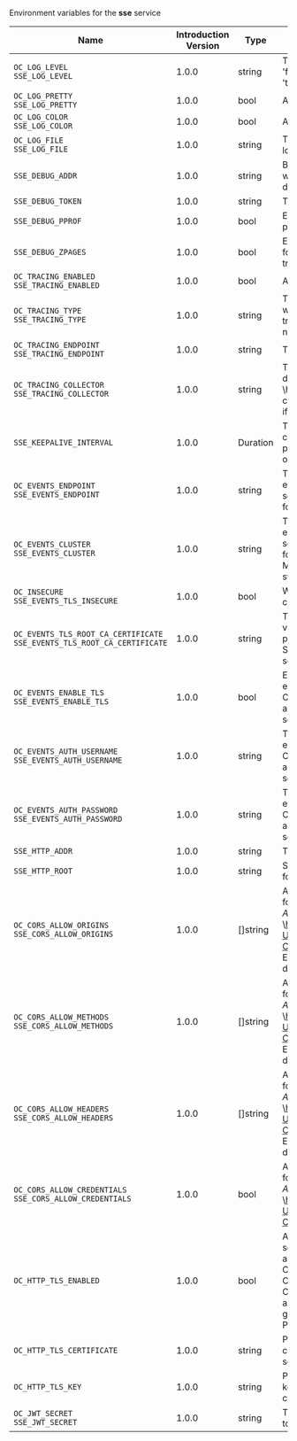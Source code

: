 Environment variables for the **sse** service

| Name | Introduction Version | Type | Description | Default Value |
|---|---|---|---|:---|
|`OC_LOG_LEVEL`<br/>`SSE_LOG_LEVEL`| 1.0.0 |string|The log level. Valid values are: 'panic', 'fatal', 'error', 'warn', 'info', 'debug', 'trace'.||
|`OC_LOG_PRETTY`<br/>`SSE_LOG_PRETTY`| 1.0.0 |bool|Activates pretty log output.|false|
|`OC_LOG_COLOR`<br/>`SSE_LOG_COLOR`| 1.0.0 |bool|Activates colorized log output.|false|
|`OC_LOG_FILE`<br/>`SSE_LOG_FILE`| 1.0.0 |string|The path to the log file. Activates logging to this file if set.||
|`SSE_DEBUG_ADDR`| 1.0.0 |string|Bind address of the debug server, where metrics, health, config and debug endpoints will be exposed.|127.0.0.1:9139|
|`SSE_DEBUG_TOKEN`| 1.0.0 |string|Token to secure the metrics endpoint.||
|`SSE_DEBUG_PPROF`| 1.0.0 |bool|Enables pprof, which can be used for profiling.|false|
|`SSE_DEBUG_ZPAGES`| 1.0.0 |bool|Enables zpages, which can be used for collecting and viewing in-memory traces.|false|
|`OC_TRACING_ENABLED`<br/>`SSE_TRACING_ENABLED`| 1.0.0 |bool|Activates tracing.|false|
|`OC_TRACING_TYPE`<br/>`SSE_TRACING_TYPE`| 1.0.0 |string|The type of tracing. Defaults to '', which is the same as 'jaeger'. Allowed tracing types are 'jaeger' and '' as of now.||
|`OC_TRACING_ENDPOINT`<br/>`SSE_TRACING_ENDPOINT`| 1.0.0 |string|The endpoint of the tracing agent.||
|`OC_TRACING_COLLECTOR`<br/>`SSE_TRACING_COLLECTOR`| 1.0.0 |string|The HTTP endpoint for sending spans directly to a collector, i.e. \http://jaeger-collector:14268/api/traces. Only used if the tracing endpoint is unset.||
|`SSE_KEEPALIVE_INTERVAL`| 1.0.0 |Duration|To prevent intermediate proxies from closing the SSE connection, send periodic SSE comments to keep it open.|0s|
|`OC_EVENTS_ENDPOINT`<br/>`SSE_EVENTS_ENDPOINT`| 1.0.0 |string|The address of the event system. The event system is the message queuing service. It is used as message broker for the microservice architecture.|127.0.0.1:9233|
|`OC_EVENTS_CLUSTER`<br/>`SSE_EVENTS_CLUSTER`| 1.0.0 |string|The clusterID of the event system. The event system is the message queuing service. It is used as message broker for the microservice architecture. Mandatory when using NATS as event system.|opencloud-cluster|
|`OC_INSECURE`<br/>`SSE_EVENTS_TLS_INSECURE`| 1.0.0 |bool|Whether to verify the server TLS certificates.|false|
|`OC_EVENTS_TLS_ROOT_CA_CERTIFICATE`<br/>`SSE_EVENTS_TLS_ROOT_CA_CERTIFICATE`| 1.0.0 |string|The root CA certificate used to validate the server's TLS certificate. If provided SSE_EVENTS_TLS_INSECURE will be seen as false.||
|`OC_EVENTS_ENABLE_TLS`<br/>`SSE_EVENTS_ENABLE_TLS`| 1.0.0 |bool|Enable TLS for the connection to the events broker. The events broker is the OpenCloud service which receives and delivers events between the services.|false|
|`OC_EVENTS_AUTH_USERNAME`<br/>`SSE_EVENTS_AUTH_USERNAME`| 1.0.0 |string|The username to authenticate with the events broker. The events broker is the OpenCloud service which receives and delivers events between the services.||
|`OC_EVENTS_AUTH_PASSWORD`<br/>`SSE_EVENTS_AUTH_PASSWORD`| 1.0.0 |string|The password to authenticate with the events broker. The events broker is the OpenCloud service which receives and delivers events between the services.||
|`SSE_HTTP_ADDR`| 1.0.0 |string|The bind address of the HTTP service.|127.0.0.1:9135|
|`SSE_HTTP_ROOT`| 1.0.0 |string|Subdirectory that serves as the root for this HTTP service.|/|
|`OC_CORS_ALLOW_ORIGINS`<br/>`SSE_CORS_ALLOW_ORIGINS`| 1.0.0 |[]string|A list of allowed CORS origins. See following chapter for more details: *Access-Control-Allow-Origin* at \https://developer.mozilla.org/en-US/docs/Web/HTTP/Headers/Access-Control-Allow-Origin. See the Environment Variable Types description for more details.|[*]|
|`OC_CORS_ALLOW_METHODS`<br/>`SSE_CORS_ALLOW_METHODS`| 1.0.0 |[]string|A list of allowed CORS methods. See following chapter for more details: *Access-Control-Request-Method* at \https://developer.mozilla.org/en-US/docs/Web/HTTP/Headers/Access-Control-Request-Method. See the Environment Variable Types description for more details.|[GET]|
|`OC_CORS_ALLOW_HEADERS`<br/>`SSE_CORS_ALLOW_HEADERS`| 1.0.0 |[]string|A list of allowed CORS headers. See following chapter for more details: *Access-Control-Request-Headers* at \https://developer.mozilla.org/en-US/docs/Web/HTTP/Headers/Access-Control-Request-Headers. See the Environment Variable Types description for more details.|[Authorization Origin Content-Type Accept X-Requested-With X-Request-Id Ocs-Apirequest]|
|`OC_CORS_ALLOW_CREDENTIALS`<br/>`SSE_CORS_ALLOW_CREDENTIALS`| 1.0.0 |bool|Allow credentials for CORS.See following chapter for more details: *Access-Control-Allow-Credentials* at \https://developer.mozilla.org/en-US/docs/Web/HTTP/Headers/Access-Control-Allow-Credentials.|true|
|`OC_HTTP_TLS_ENABLED`| 1.0.0 |bool|Activates TLS for the http based services using the server certifcate and key configured via OC_HTTP_TLS_CERTIFICATE and OC_HTTP_TLS_KEY. If OC_HTTP_TLS_CERTIFICATE is not set a temporary server certificate is generated - to be used with PROXY_INSECURE_BACKEND=true.|false|
|`OC_HTTP_TLS_CERTIFICATE`| 1.0.0 |string|Path/File name of the TLS server certificate (in PEM format) for the http services.||
|`OC_HTTP_TLS_KEY`| 1.0.0 |string|Path/File name for the TLS certificate key (in PEM format) for the server certificate to use for the http services.||
|`OC_JWT_SECRET`<br/>`SSE_JWT_SECRET`| 1.0.0 |string|The secret to mint and validate jwt tokens.||